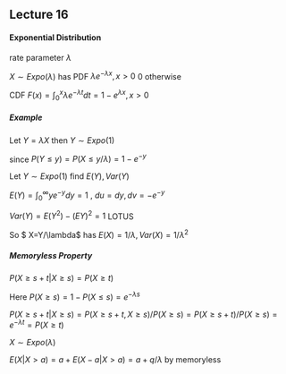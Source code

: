## Lecture 16

#### Exponential Distribution

rate parameter $\lambda$

$X \sim Expo(\lambda)$ has PDF $\lambda e^{-\lambda x}, x>0$ 0 otherwise

CDF $F(x)= \int_{0}^{x}\lambda e^{-\lambda t}dt = 1 - e^{\lambda x}, x>0$ 

##### Example

Let $Y= \lambda X$ then $Y\sim Expo(1)$ 

since $P(Y\le y) = P(X\le y/\lambda)= 1- e^{-y}$ 



Let $Y\sim Expo(1)$ find $E(Y), Var(Y)$

$E(Y) = \int_{0}^{\infty} ye^{-y}dy = 1$ , $du = dy, dv = -e^{-y}$ 

$Var(Y) = E(Y^2) - (EY)^2 = 1$  LOTUS

So $ X=Y/\lambda$ has $E(X) = 1/\lambda, Var(X) = 1/\lambda^2$ 

##### Memoryless Property

$P(X\ge s+t|X\ge s) = P(X\ge t)$ 

Here $P(X\ge s) = 1  -P(X\le s) = e^{-\lambda s}$

$P(X\ge s+t|X\ge s) = P(X\ge s+t, X\ge s) / P(X\ge s) =  P(X\ge s+t) / P(X\ge s)  = e^{-\lambda t} = P(X\ge t)$ 

$X\sim Expo(\lambda)$

$E(X|X>a) = a + E(X-a|X>a) = a + q/\lambda$  by memoryless
